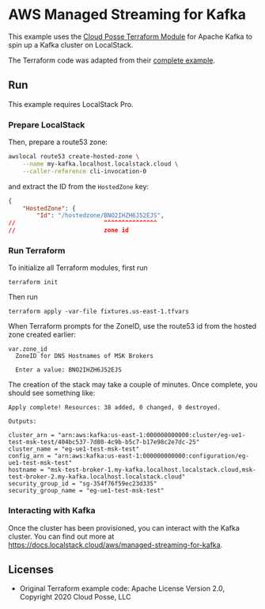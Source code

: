 # AWS Managed Streaming for Kafka

This example uses the [Cloud Posse Terraform Module](https://github.com/cloudposse/terraform-aws-msk-apache-kafka-cluster) for Apache Kafka to spin up a Kafka cluster on LocalStack.

The Terraform code was adapted from their [complete example](https://github.com/cloudposse/terraform-aws-msk-apache-kafka-cluster/tree/master/examples/complete).

## Run

This example requires LocalStack Pro.

### Prepare LocalStack

Then, prepare a route53 zone:

```sh
awslocal route53 create-hosted-zone \
	--name my-kafka.localhost.localstack.cloud \
	--caller-reference cli-invocation-0
```

and extract the ID from the `HostedZone` key:

```json
{
    "HostedZone": {
        "Id": "/hostedzone/BNO2IHZH6J52EJS",
//                         ^^^^^^^^^^^^^^^
//                         zone id
```

### Run Terraform

To initialize all Terraform modules, first run

    terraform init


Then run

    terraform apply -var-file fixtures.us-east-1.tfvars

When Terraform prompts for the ZoneID, use the route53 id from the hosted zone created earlier:

```
var.zone_id
  ZoneID for DNS Hostnames of MSK Brokers

  Enter a value: BNO2IHZH6J52EJS
```

The creation of the stack may take a couple of minutes.
Once complete, you should see something like:

```
Apply complete! Resources: 38 added, 0 changed, 0 destroyed.

Outputs:

cluster_arn = "arn:aws:kafka:us-east-1:000000000000:cluster/eg-ue1-test-msk-test/404bc537-7d80-4c9b-b5c7-b17e98c2e7dc-25"
cluster_name = "eg-ue1-test-msk-test"
config_arn = "arn:aws:kafka:us-east-1:000000000000:configuration/eg-ue1-test-msk-test"
hostname = "msk-test-broker-1.my-kafka.localhost.localstack.cloud,msk-test-broker-2.my-kafka.localhost.localstack.cloud"
security_group_id = "sg-354f76f59ec23d335"
security_group_name = "eg-ue1-test-msk-test"
```

### Interacting with Kafka

Once the cluster has been provisioned, you can interact with the Kafka cluster.
You can find out more at https://docs.localstack.cloud/aws/managed-streaming-for-kafka.


## Licenses

* Original Terraform example code: Apache License Version 2.0, Copyright 2020 Cloud Posse, LLC

